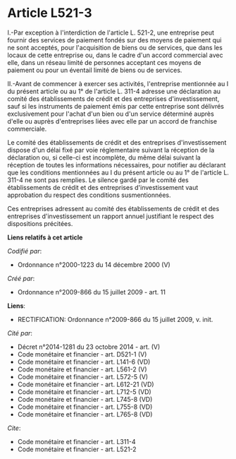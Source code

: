 # Article L521-3

I.-Par exception à l'interdiction de l'article L. 521-2, une entreprise peut fournir des services de paiement fondés sur des
moyens de paiement qui ne sont acceptés, pour l'acquisition de biens ou de services, que dans les locaux de cette entreprise
ou, dans le cadre d'un accord commercial avec elle, dans un réseau limité de personnes acceptant ces moyens de paiement ou
pour un éventail limité de biens ou de services. 

II.-Avant de commencer à exercer ses activités, l'entreprise mentionnée au I du présent article ou au 1° de l'article L.
311-4 adresse une déclaration au comité des établissements de crédit et des entreprises d'investissement, sauf si les
instruments de paiement émis par cette entreprise sont délivrés exclusivement pour l'achat d'un bien ou d'un service
déterminé auprès d'elle ou auprès d'entreprises liées avec elle par un accord de franchise commerciale. 

Le comité des établissements de crédit et des entreprises d'investissement dispose d'un délai fixé par voie réglementaire
suivant la réception de la déclaration ou, si celle-ci est incomplète, du même délai suivant la réception de toutes les
informations nécessaires, pour notifier au déclarant que les conditions mentionnées au I du présent article ou au 1° de
l'article L. 311-4 ne sont pas remplies. Le silence gardé par le comité des établissements de crédit et des entreprises
d'investissement vaut approbation du respect des conditions susmentionnées. 

Ces entreprises adressent au comité des établissements de crédit et des entreprises d'investissement un rapport annuel
justifiant le respect des dispositions précitées.

**Liens relatifs à cet article**

_Codifié par_:

  - Ordonnance n°2000-1223 du 14 décembre 2000 (V)

_Créé par_:

  - Ordonnance n°2009-866 du 15 juillet 2009 - art. 11

**Liens**:

  - RECTIFICATION: Ordonnance n°2009-866 du 15 juillet 2009, v. init.

_Cité par_:

  - Décret n°2014-1281 du 23 octobre 2014 - art. (V)
  - Code monétaire et financier - art. D521-1 (V)
  - Code monétaire et financier - art. L141-6 (VD)
  - Code monétaire et financier - art. L561-2 (V)
  - Code monétaire et financier - art. L572-5 (V)
  - Code monétaire et financier - art. L612-21 (VD)
  - Code monétaire et financier - art. L712-5 (VD)
  - Code monétaire et financier - art. L745-8 (VD)
  - Code monétaire et financier - art. L755-8 (VD)
  - Code monétaire et financier - art. L765-8 (VD)

_Cite_:

  - Code monétaire et financier - art. L311-4
  - Code monétaire et financier - art. L521-2
